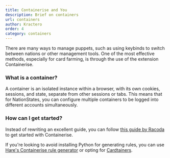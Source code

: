 ```yaml
---
title: Containerise and You
description: Brief on containers
url: containers
author: Kractero
order: 4
category: containers
---
```


There are many ways to manage puppets, such as using keybinds to switch between nations or other management tools. One of the most effective methods, especially for card farming, is through the use of the extension Containerise.

### What is a container?

A container is an isolated instance within a browser, with its own cookies, sessions, and state, separate from other sessions or tabs. This means that for NationStates, you can configure multiple containers to be logged into different accounts simultaneously.

### How can I get started?

Instead of rewriting an excellent guide, you can follow <a href="https://www.nationstates.net/page=dispatch/id=1383002" rel="noopener noreferrer" target="_blank">this guide by Racoda</a> to get started with Containerise.

If you're looking to avoid installing Python for generating rules, you can use <a href="https://hare.vercel.app/tools/containerise/" rel="noopener noreferrer" target="_blank">Hare's Containerise rule generator</a> or opting for <a href="/resources/guides/cardtainers" target="_blank" rel="noreferrer noopener">Cardtainers</a>.

